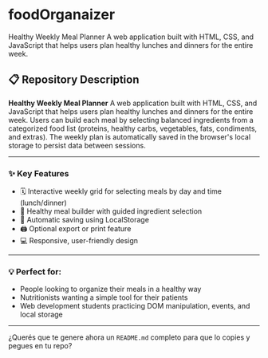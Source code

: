 # foodOrganaizer
Healthy Weekly Meal Planner A web application built with HTML, CSS, and JavaScript that helps users plan healthy lunches and dinners for the entire week.

## 📋 Repository Description

**Healthy Weekly Meal Planner**
A web application built with HTML, CSS, and JavaScript that helps users plan healthy lunches and dinners for the entire week.
Users can build each meal by selecting balanced ingredients from a categorized food list (proteins, healthy carbs, vegetables, fats, condiments, and extras).
The weekly plan is automatically saved in the browser's local storage to persist data between sessions.

---

### ✨ Key Features

* 🗓️ Interactive weekly grid for selecting meals by day and time (lunch/dinner)
* 🥗 Healthy meal builder with guided ingredient selection
* 💾 Automatic saving using LocalStorage
* 🖨️ Optional export or print feature
* 💻 Responsive, user-friendly design

---

### 💡 Perfect for:

* People looking to organize their meals in a healthy way
* Nutritionists wanting a simple tool for their patients
* Web development students practicing DOM manipulation, events, and local storage

---

¿Querés que te genere ahora un `README.md` completo para que lo copies y pegues en tu repo?
